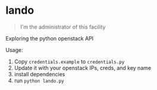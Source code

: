 # lando

> I'm the administrator of this facility

Exploring the python openstack API

Usage:

1. Copy `credentials.example` to `credentials.py`
2. Update it with your openstack IPs, creds, and key name
3. install dependencies
4. run `python lando.py`

